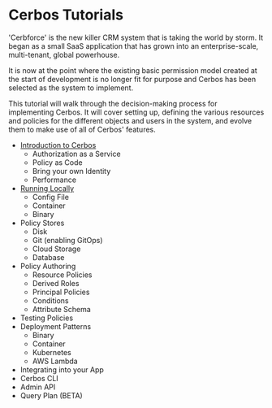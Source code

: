 # Cerbos Tutorials

'Cerbforce' is the new killer CRM system that is taking the world by storm. It began as a small SaaS application that has grown into an enterprise-scale, multi-tenant, global powerhouse.

It is now at the point where the existing basic permission model created at the start of development is no longer fit for purpose and Cerbos has been selected as the system to implement.

This tutorial will walk through the decision-making process for implementing Cerbos. It will cover setting up, defining the various resources and policies for the different objects and users in the system, and evolve them to make use of all of Cerbos' features.

- [Introduction to Cerbos](01-introduction-to-cerbos/README.md)
  - Authorization as a Service
  - Policy as Code
  - Bring your own Identity
  - Performance
- [Running Locally](02-running-locally/README.md)
  - Config File
  - Container
  - Binary
- Policy Stores
  - Disk
  - Git (enabling GitOps)
  - Cloud Storage
  - Database
- Policy Authoring
  - Resource Policies
  - Derived Roles
  - Principal Policies
  - Conditions
  - Attribute Schema
- Testing Policies
- Deployment Patterns
  - Binary
  - Container
  - Kubernetes
  - AWS Lambda
- Integrating into your App
- Cerbos CLI
- Admin API
- Query Plan (BETA)
